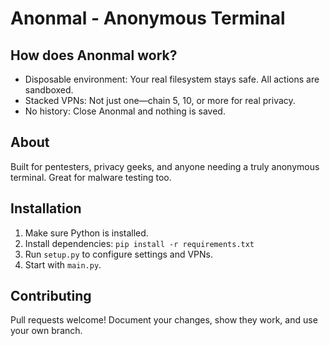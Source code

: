 # Anonmal - Anonymous Terminal

## How does Anonmal work?
- Disposable environment: Your real filesystem stays safe. All actions are sandboxed.
- Stacked VPNs: Not just one—chain 5, 10, or more for real privacy.
- No history: Close Anonmal and nothing is saved.

## About
Built for pentesters, privacy geeks, and anyone needing a truly anonymous terminal. Great for malware testing too.

## Installation
1. Make sure Python is installed.
2. Install dependencies: `pip install -r requirements.txt`
3. Run `setup.py` to configure settings and VPNs.
4. Start with `main.py`.

## Contributing
Pull requests welcome! Document your changes, show they work, and use your own branch.
